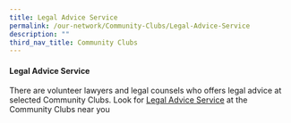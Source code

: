 ```yaml
---
title: Legal Advice Service
permalink: /our-network/Community-Clubs/Legal-Advice-Service
description: ""
third_nav_title: Community Clubs
---
```

#### Legal Advice Service

There are volunteer lawyers and legal counsels who offers legal advice at selected Community Clubs.  Look for [Legal Advice Service]() at the Community Clubs near you